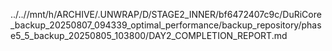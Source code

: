 ../..//mnt/h/ARCHIVE/.UNWRAP/D/STAGE2_INNER/bf6472407c9c/DuRiCore_backup_20250807_094339_optimal_performance/backup_repository/phase5_5_backup_20250805_103800/DAY2_COMPLETION_REPORT.md